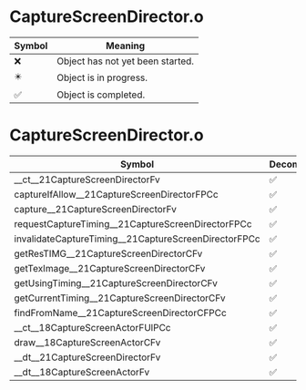 # CaptureScreenDirector.o
| Symbol | Meaning 
| ------------- | ------------- 
| :x: | Object has not yet been started. 
| :eight_pointed_black_star: | Object is in progress. 
| :white_check_mark: | Object is completed. 


# CaptureScreenDirector.o
| Symbol | Decompiled? |
| ------------- | ------------- |
| __ct__21CaptureScreenDirectorFv | :white_check_mark: |
| captureIfAllow__21CaptureScreenDirectorFPCc | :white_check_mark: |
| capture__21CaptureScreenDirectorFv | :white_check_mark: |
| requestCaptureTiming__21CaptureScreenDirectorFPCc | :white_check_mark: |
| invalidateCaptureTiming__21CaptureScreenDirectorFPCc | :white_check_mark: |
| getResTIMG__21CaptureScreenDirectorCFv | :white_check_mark: |
| getTexImage__21CaptureScreenDirectorCFv | :white_check_mark: |
| getUsingTiming__21CaptureScreenDirectorCFv | :white_check_mark: |
| getCurrentTiming__21CaptureScreenDirectorCFv | :white_check_mark: |
| findFromName__21CaptureScreenDirectorCFPCc | :white_check_mark: |
| __ct__18CaptureScreenActorFUlPCc | :white_check_mark: |
| draw__18CaptureScreenActorCFv | :white_check_mark: |
| __dt__21CaptureScreenDirectorFv | :white_check_mark: |
| __dt__18CaptureScreenActorFv | :white_check_mark: |
